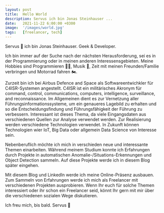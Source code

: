```yaml
---
layout: post
title:  Hello World
description: Servus ich bin Jonas Steinhauser ...
date:   2021-11-22 6:00:00 +0300
image:  '/images/world.jpg'
tags:   [freelancer, tech]
---
```

Servus 👋 ich bin Jonas Steinhauser. Geek & Developer.

Ich bin immer auf der Suche nach der nächsten Herausforderung, sei es in der Programmierung oder in meinen anderen Interessensgebieten. Meine Hobbies sind Programmieren 🧑‍💻, Musik 🎺, Zeit mit meinen Freunden/Familie verbringen und Motorrad fahren 🏍️.

Zurzeit bin ich bei Airbus Defence and Space als Softwareentwichkler für C4ISR-Systemen angestellt. C4ISR ist ein militärisches Akronym für command, control, communications, computers, intelligence, surveillance, and reconnaissance. Im Allgemeinen dient es zur Vernetzung aller Führungsinformationssysteme, um ein genaueres Lagebild zu erhalten und so die Entscheidungsfindung und Führungsfähigkeit der Führung zu verbessern.
Interessant ist dieses Thema, da viele Eingangsdaten aus verschiedenen Quellen zur Analyse verwendet werden. Zur Realisierung werden verschiedene Technologien verwendet. In Zukunft können Technologien wier IoT, Big Data oder allgemein Data Science von Interesse sein.

Nebenberuflich möchte ich mich in verschieden neue und interessante Themen einarbeiten. Während meinem Studium konnte ich Erfahrungen durch Projekte in automatischen Anomalie-/Situations-Erkennungen und Object Detection sammeln. Auf diese Projekte werde ich in diesem Blog später eingehen.

Mit diesem Blog und LinkedIn werde ich meine Online-Präsenz ausbauen. Zum Sammeln von Erfahrungen  werde ich mich als Freelancer mit verschiedenen Projekten ausprobieren. Wenn Ihr euch für solche Themen interessiert oder ihr schon ein Freelancer seid, könnt Ihr gern mit mir über die verschiedenen sozialen Wege diskutieren. 

Ich freu mich, bis bald. Servus 👋
